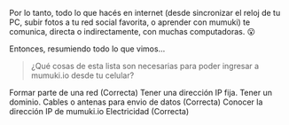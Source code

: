 Por lo tanto, todo lo que hacés en internet (desde sincronizar el reloj de tu PC, subir fotos a tu red social favorita, o aprender con mumuki) te comunica, directa o indirectamente, con muchas computadoras. :open_mouth:

Entonces, resumiendo todo lo que vimos...

> ¿Qué cosas de esta lista son necesarias para poder ingresar a mumuki.io desde tu celular?

Formar parte de una red (Correcta)
Tener una dirección IP fija.
Tener un dominio.
Cables o antenas para envio de datos (Correcta)
Conocer la dirección IP de mumuki.io
Electricidad (Correcta)

